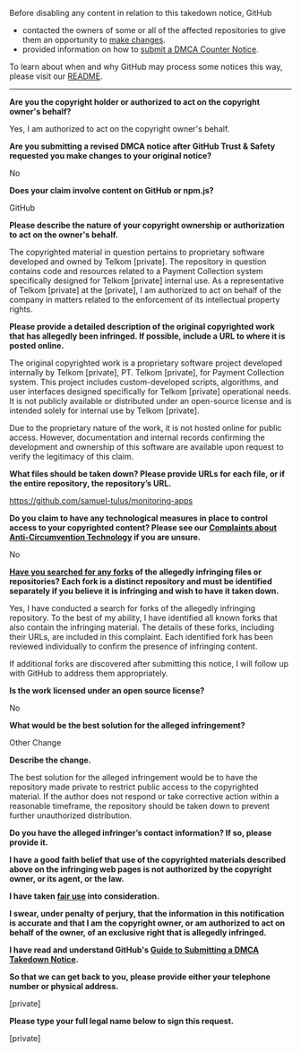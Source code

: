 Before disabling any content in relation to this takedown notice, GitHub
- contacted the owners of some or all of the affected repositories to give them an opportunity to [make changes](https://docs.github.com/en/github/site-policy/dmca-takedown-policy#a-how-does-this-actually-work).
- provided information on how to [submit a DMCA Counter Notice](https://docs.github.com/en/articles/guide-to-submitting-a-dmca-counter-notice).

To learn about when and why GitHub may process some notices this way, please visit our [README](https://github.com/github/dmca/blob/master/README.md#anatomy-of-a-takedown-notice).

---

**Are you the copyright holder or authorized to act on the copyright owner's behalf?**

Yes, I am authorized to act on the copyright owner's behalf.

**Are you submitting a revised DMCA notice after GitHub Trust & Safety requested you make changes to your original notice?**

No

**Does your claim involve content on GitHub or npm.js?**

GitHub

**Please describe the nature of your copyright ownership or authorization to act on the owner's behalf.**

The copyrighted material in question pertains to proprietary software developed and owned by Telkom [private]. The repository in question contains code and resources related to a Payment Collection system specifically designed for Telkom [private] internal use. As a representative of Telkom [private] at the [private], I am authorized to act on behalf of the company in matters related to the enforcement of its intellectual property rights.

**Please provide a detailed description of the original copyrighted work that has allegedly been infringed. If possible, include a URL to where it is posted online.**

The original copyrighted work is a proprietary software project developed internally by Telkom [private], PT. Telkom [private], for Payment Collection system. This project includes custom-developed scripts, algorithms, and user interfaces designed specifically for Telkom [private] operational needs. It is not publicly available or distributed under an open-source license and is intended solely for internal use by Telkom [private].

Due to the proprietary nature of the work, it is not hosted online for public access. However, documentation and internal records confirming the development and ownership of this software are available upon request to verify the legitimacy of this claim.

**What files should be taken down? Please provide URLs for each file, or if the entire repository, the repository’s URL.**

https://github.com/samuel-tulus/monitoring-apps

**Do you claim to have any technological measures in place to control access to your copyrighted content? Please see our <a href="https://docs.github.com/articles/guide-to-submitting-a-dmca-takedown-notice#complaints-about-anti-circumvention-technology">Complaints about Anti-Circumvention Technology</a> if you are unsure.**

No

**<a href="https://docs.github.com/articles/dmca-takedown-policy#b-what-about-forks-or-whats-a-fork">Have you searched for any forks</a> of the allegedly infringing files or repositories? Each fork is a distinct repository and must be identified separately if you believe it is infringing and wish to have it taken down.**

Yes, I have conducted a search for forks of the allegedly infringing repository. To the best of my ability, I have identified all known forks that also contain the infringing material. The details of these forks, including their URLs, are included in this complaint. Each identified fork has been reviewed individually to confirm the presence of infringing content.

If additional forks are discovered after submitting this notice, I will follow up with GitHub to address them appropriately.

**Is the work licensed under an open source license?**

No

**What would be the best solution for the alleged infringement?**

Other Change

**Describe the change.**

The best solution for the alleged infringement would be to have the repository made private to restrict public access to the copyrighted material. If the author does not respond or take corrective action within a reasonable timeframe, the repository should be taken down to prevent further unauthorized distribution.

**Do you have the alleged infringer’s contact information? If so, please provide it.**

**I have a good faith belief that use of the copyrighted materials described above on the infringing web pages is not authorized by the copyright owner, or its agent, or the law.**

**I have taken <a href="https://www.lumendatabase.org/topics/22">fair use</a> into consideration.**

**I swear, under penalty of perjury, that the information in this notification is accurate and that I am the copyright owner, or am authorized to act on behalf of the owner, of an exclusive right that is allegedly infringed.**

**I have read and understand GitHub's <a href="https://docs.github.com/articles/guide-to-submitting-a-dmca-takedown-notice/">Guide to Submitting a DMCA Takedown Notice</a>.**

**So that we can get back to you, please provide either your telephone number or physical address.**

[private]

**Please type your full legal name below to sign this request.**

[private]
